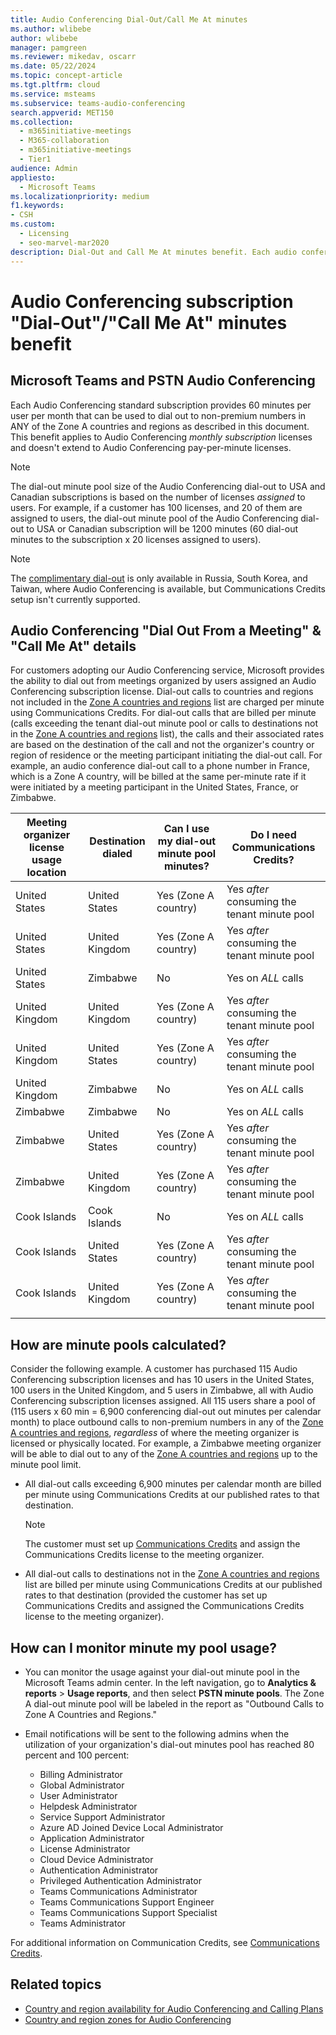 ```yaml
---
title: Audio Conferencing Dial-Out/Call Me At minutes
ms.author: wlibebe
author: wlibebe
manager: pamgreen
ms.reviewer: mikedav, oscarr
ms.date: 05/22/2024
ms.topic: concept-article
ms.tgt.pltfrm: cloud
ms.service: msteams
ms.subservice: teams-audio-conferencing
search.appverid: MET150
ms.collection: 
  - m365initiative-meetings
  - M365-collaboration
  - m365initiative-meetings
  - Tier1
audience: Admin
appliesto: 
  - Microsoft Teams
ms.localizationpriority: medium
f1.keywords:
- CSH
ms.custom: 
  - Licensing
  - seo-marvel-mar2020
description: Dial-Out and Call Me At minutes benefit. Each audio conferencing subscription provides 60 minutes per-user per-month to Zone A countries and regions.
---
```


# Audio Conferencing subscription "Dial-Out"/"Call Me At" minutes benefit

## Microsoft Teams and PSTN Audio Conferencing

Each Audio Conferencing standard subscription provides 60 minutes per user per month that can be used to dial out to non-premium numbers in ANY of the Zone A countries and regions as described in this document. This benefit applies to Audio Conferencing *monthly subscription* licenses and doesn't extend to Audio Conferencing pay-per-minute licenses.

> [!NOTE]
> The dial-out minute pool size of the Audio Conferencing dial-out to USA and Canadian subscriptions is based on the number of licenses *assigned* to users. For example, if a customer has 100 licenses, and 20 of them are assigned to users, the dial-out minute pool of the Audio Conferencing dial-out to USA or Canadian subscription will be 1200 minutes (60 dial-out minutes to the subscription x 20 licenses assigned to users).

> [!NOTE]
> The [complimentary dial-out](complimentary-dial-out-period.md) is only available in Russia, South Korea, and Taiwan, where Audio Conferencing is available, but Communications Credits setup isn't currently supported.

## Audio Conferencing "Dial Out From a Meeting" & "Call Me At" details

For customers adopting our Audio Conferencing service, Microsoft provides the ability to dial out from meetings organized by users assigned an Audio Conferencing subscription license. Dial-out calls to countries and regions not included in the [Zone A countries and regions](audio-conferencing-zones.md) list are charged per minute using Communications Credits. For dial-out calls that are billed per minute (calls exceeding the tenant dial-out minute pool or calls to destinations not in the [Zone A countries and regions](audio-conferencing-zones.md) list), the calls and their associated rates are based on the destination of the call and not the organizer's country or region of residence or the meeting participant initiating the dial-out call. For example, an audio conference dial-out call to a phone number in France, which is a Zone A country, will be billed at the same per-minute rate if it were initiated by a meeting participant in the United States, France, or Zimbabwe.

|Meeting organizer license usage location |Destination dialed |Can I use my dial-out minute pool minutes?|Do I need Communications Credits?|
|---------|---------|---------|---------|
|United States |United States |Yes (Zone A country) |Yes *after* consuming the tenant minute pool         |
|United States |United Kingdom|Yes (Zone A country) |  Yes *after* consuming the tenant minute pool       |
|United States     |Zimbabwe|    No     |     Yes on *ALL* calls    |
|United Kingdom     |United Kingdom|Yes (Zone A country) |  Yes *after* consuming the tenant minute pool       |
|United Kingdom     |United States |Yes (Zone A country) |  Yes *after* consuming the tenant minute pool       |
|United Kingdom     |Zimbabwe|    No     |   Yes on *ALL* calls      |
|Zimbabwe     |Zimbabwe|    No     |    Yes on *ALL* calls     |
|Zimbabwe     |United States | Yes (Zone A country) | Yes *after* consuming the tenant minute pool        |
|Zimbabwe     |United Kingdom | Yes (Zone A country) | Yes *after* consuming the tenant minute pool        |
|Cook Islands     |Cook Islands |   No      |    Yes on *ALL* calls     |
|Cook Islands     |United States  | Yes (Zone A country) |  Yes *after* consuming the tenant minute pool       |
|Cook Islands     |United Kingdom | Yes (Zone A country) | Yes *after* consuming the tenant minute pool        |
|    |         |         |         |

## How are minute pools calculated?

Consider the following example. A customer has purchased 115 Audio Conferencing subscription licenses and has 10 users in the United States, 100 users in the United Kingdom, and 5 users in Zimbabwe, all with Audio Conferencing subscription licenses assigned. All 115 users share a pool of (115 users x 60 min = 6,900 conferencing dial-out out minutes per calendar month) to place outbound calls to non-premium numbers in any of the [Zone A countries and regions](audio-conferencing-zones.md), *regardless* of where the meeting organizer is licensed or physically located. For example, a Zimbabwe meeting organizer will be able to dial out to any of the [Zone A countries and regions](audio-conferencing-zones.md) up to the minute pool limit.

- All dial-out calls exceeding 6,900 minutes per calendar month are billed per minute using Communications Credits at our published rates to that destination.

   > [!NOTE]
   > The customer must set up [Communications Credits](what-are-communications-credits.md) and assign the Communications Credits license to the meeting organizer.

- All dial-out calls to destinations not in the [Zone A countries and regions](audio-conferencing-zones.md) list are billed per minute using Communications Credits at our published rates to that destination (provided the customer has set up Communications Credits and assigned the Communications Credits license to the meeting organizer).

## How can I monitor minute my pool usage?

- You can monitor the usage against your dial-out minute pool in the Microsoft Teams admin center. In the left navigation, go to **Analytics & reports** > **Usage reports**, and then select **PSTN minute pools**. The Zone A dial-out minute pool will be labeled in the report as "Outbound Calls to Zone A Countries and Regions."
- Email notifications will be sent to the following admins when the utilization of your organization's dial-out minutes pool has reached 80 percent and 100 percent:

  - Billing Administrator
  - Global Administrator
  - User Administrator
  - Helpdesk Administrator
  - Service Support Administrator
  - Azure AD Joined Device Local Administrator
  - Application Administrator
  - License Administrator
  - Cloud Device Administrator
  - Authentication Administrator
  - Privileged Authentication Administrator
  - Teams Communications Administrator
  - Teams Communications Support Engineer
  - Teams Communications Support Specialist
  - Teams Administrator

For additional information on Communication Credits, see [Communications Credits](what-are-communications-credits.md).

## Related topics

- [Country and region availability for Audio Conferencing and Calling Plans](country-and-region-availability-for-audio-conferencing-and-calling-plans/country-and-region-availability-for-audio-conferencing-and-calling-plans.md)
- [Country and region zones for Audio Conferencing](audio-conferencing-zones.md)
